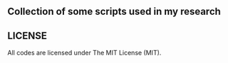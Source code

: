 ## Collection of some scripts used in my research

## LICENSE
All codes are licensed under The MIT License (MIT).
